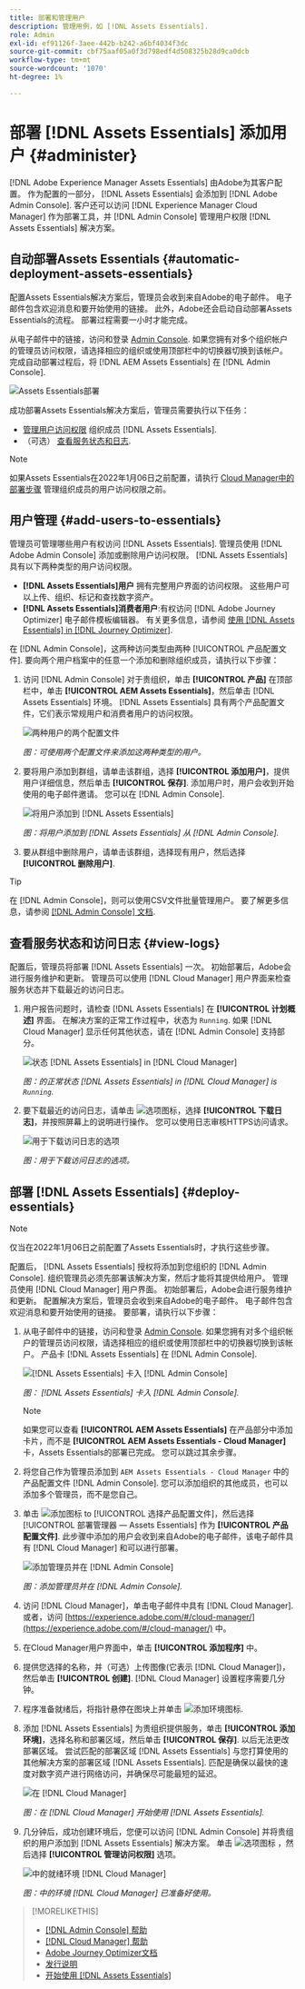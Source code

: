 ```yaml
---
title: 部署和管理用户
description: 管理用例，如 [!DNL Assets Essentials].
role: Admin
exl-id: ef91126f-3aee-442b-b242-a6bf4034f3dc
source-git-commit: cbf75aaf05a0f3d798edf4d508325b28d9ca0dcb
workflow-type: tm+mt
source-wordcount: '1070'
ht-degree: 1%

---
```


# 部署 [!DNL Assets Essentials] 添加用户 {#administer}

[!DNL Adobe Experience Manager Assets Essentials] 由Adobe为其客户配置。 作为配置的一部分， [!DNL Assets Essentials] 会添加到 [!DNL Adobe Admin Console]. 客户还可以访问 [!DNL Experience Manager Cloud Manager] 作为部署工具，并 [!DNL Admin Console] 管理用户权限 [!DNL Assets Essentials] 解决方案。

## 自动部署Assets Essentials {#automatic-deployment-assets-essentials}

配置Assets Essentials解决方案后，管理员会收到来自Adobe的电子邮件。 电子邮件包含欢迎消息和要开始使用的链接。 此外，Adobe还会启动自动部署Assets Essentials的流程。 部署过程需要一小时才能完成。

从电子邮件中的链接，访问和登录 [Admin Console](https://adminconsole.adobe.com). 如果您拥有对多个组织帐户的管理员访问权限，请选择相应的组织或使用顶部栏中的切换器切换到该帐户。 完成自动部署过程后，将 [!DNL AEM Assets Essentials] 在 [!DNL Admin Console].

![Assets Essentials部署](assets/assets-essentials-deployment.png)

成功部署Assets Essentials解决方案后，管理员需要执行以下任务：

* [管理用户访问权限](#add-users-to-essentials) 组织成员 [!DNL Assets Essentials].
* （可选） [查看服务状态和日志](#view-logs).

>[!NOTE]
>
>如果Assets Essentials在2022年1月06日之前配置，请执行 [Cloud Manager中的部署步骤](#deploy-essentials) 管理组织成员的用户访问权限之前。


## 用户管理 {#add-users-to-essentials}

管理员可管理哪些用户有权访问 [!DNL Assets Essentials]. 管理员使用 [!DNL Adobe Admin Console] 添加或删除用户访问权限。 [!DNL Assets Essentials] 具有以下两种类型的用户访问权限。

* **[!DNL Assets Essentials]用户** 拥有完整用户界面的访问权限。 这些用户可以上传、组织、标记和查找数字资产。
* **[!DNL Assets Essentials]消费者用户**:有权访问 [!DNL Adobe Journey Optimizer] 电子邮件模板编辑器。 有关更多信息，请参阅 [使用 [!DNL Assets Essentials] in [!DNL Journey Optimizer]](https://experienceleague.adobe.com/docs/journey-optimizer/using/create-messages/assets-essentials.html).

在 [!DNL Admin Console]，这两种访问类型由两种 [!UICONTROL 产品配置文件]. 要向两个用户档案中的任意一个添加和删除组织成员，请执行以下步骤：

1. 访问 [!DNL Admin Console] 对于贵组织，单击 **[!UICONTROL 产品]** 在顶部栏中，单击 **[!UICONTROL AEM Assets Essentials]**，然后单击 [!DNL Assets Essentials] 环境。 [!DNL Assets Essentials] 具有两个产品配置文件，它们表示常规用户和消费者用户的访问权限。

   ![两种用户的两个配置文件](assets/adminconsole-user-types.png)

   *图：可使用两个配置文件来添加这两种类型的用户。*

1. 要将用户添加到群组，请单击该群组，选择 **[!UICONTROL 添加用户]**，提供用户详细信息，然后单击 **[!UICONTROL 保存]**. 添加用户时，用户会收到开始使用的电子邮件邀请。 您可以在 [!DNL Admin Console].

   ![将用户添加到 [!DNL Assets Essentials]](assets/adminconsole-add-user.png)

   *图：将用户添加到 [!DNL Assets Essentials] 从 [!DNL Admin Console].*

1. 要从群组中删除用户，请单击该群组，选择现有用户，然后选择 **[!UICONTROL 删除用户]**.

>[!TIP]
>
>在 [!DNL Admin Console]，则可以使用CSV文件批量管理用户。 要了解更多信息，请参阅 [[!DNL Admin Console] 文档](https://helpx.adobe.com/enterprise/using/accounts.html).

## 查看服务状态和访问日志 {#view-logs}

配置后，管理员将部署 [!DNL Assets Essentials] 一次。 初始部署后，Adobe会进行服务维护和更新。 管理员可以使用 [!DNL Cloud Manager] 用户界面来检查服务状态并下载最近的访问日志。

1. 用户报告问题时，请检查 [!DNL Assets Essentials] 在 **[!UICONTROL 计划概述]** 界面。 在解决方案的正常工作过程中，状态为 `Running`. 如果 [!DNL Cloud Manager] 显示任何其他状态，请在 [!DNL Admin Console] 支持部分。

   ![状态 [!DNL Assets Essentials] in [!DNL Cloud Manager]](assets/cloudmanager-manage-access-essentials.png)

   *图：的正常状态 [!DNL Assets Essentials] in [!DNL Cloud Manager] is `Running`.*

1. 要下载最近的访问日志，请单击 ![选项图标](assets/do-not-localize/options-ellipses-icon.png)，选择 **[!UICONTROL 下载日志]**，并按照屏幕上的说明进行操作。 您可以使用日志审核HTTPS访问请求。

   ![ 用于下载访问日志的选项](assets/cloudmanager-download-logs.png)

   *图：用于下载访问日志的选项。*

## 部署 [!DNL Assets Essentials] {#deploy-essentials}

>[!NOTE]
>
>仅当在2022年1月06日之前配置了Assets Essentials时，才执行这些步骤。

配置后， [!DNL Assets Essentials] 授权将添加到您组织的 [!DNL Admin Console]. 组织管理员必须先部署该解决方案，然后才能将其提供给用户。 管理员使用 [!DNL Cloud Manager] 用户界面。 初始部署后，Adobe会进行服务维护和更新。 配置解决方案后，管理员会收到来自Adobe的电子邮件。 电子邮件包含欢迎消息和要开始使用的链接。 要部署，请执行以下步骤：

1. 从电子邮件中的链接，访问和登录 [Admin Console](https://adminconsole.adobe.com). 如果您拥有对多个组织帐户的管理员访问权限，请选择相应的组织或使用顶部栏中的切换器切换到该帐户。 产品卡 [!DNL Assets Essentials] 在 [!DNL Admin Console].

   ![[!DNL Assets Essentials] 卡入 [!DNL Admin Console]](assets/essentials-in-admin-console.png)

   *图： [!DNL Assets Essentials] 卡入 [!DNL Admin Console].*

   >[!NOTE]
   >
   >如果您可以查看 **[!UICONTROL AEM Assets Essentials]** 在产品部分中添加卡片，而不是 **[!UICONTROL AEM Assets Essentials - Cloud Manager]** 卡，Assets Essentials的部署已完成。 您可以跳过其余步骤。

1. 将您自己作为管理员添加到 `AEM Assets Essentials - Cloud Manager` 中的产品配置文件 [!DNL Admin Console]. 您可以添加组织的其他成员，也可以添加多个管理员，而不是您自己。

1. 单击 ![添加图标](assets/do-not-localize/add-icon.svg) to [!UICONTROL 选择产品配置文件]，然后选择 [!UICONTROL 部署管理器 — Assets Essentials] 作为 **[!UICONTROL 产品配置文件]**. 此步骤中添加的用户会收到来自Adobe的电子邮件，该电子邮件具有 [!DNL Cloud Manager] 和可以进行部署。

   ![添加管理员并在 [!DNL Admin Console]](assets/adminconsole-user1.png)

   *图：添加管理员并在 [!DNL Admin Console].*

1. 访问 [!DNL Cloud Manager]，单击电子邮件中具有 [!DNL Cloud Manager]. 或者，访问 [https://experience.adobe.com/#/cloud-manager/](https://experience.adobe.com/#/cloud-manager/) 中。

1. 在Cloud Manager用户界面中，单击 **[!UICONTROL 添加程序]** 中。

1. 提供您选择的名称，并（可选）上传图像(它表示 [!DNL Cloud Manager])，然后单击 **[!UICONTROL 创建]**. [!DNL Cloud Manager] 设置程序需要几分钟。

1. 程序准备就绪后，将指针悬停在图块上并单击 ![添加环境图标](assets/do-not-localize/add-environment-icon.png).

1. 添加 [!DNL Assets Essentials] 为贵组织提供服务，单击 **[!UICONTROL 添加环境]**，选择名称和部署区域，然后单击 **[!UICONTROL 保存]**. 以后无法更改部署区域。 尝试匹配的部署区域 [!DNL Assets Essentials] 与您打算使用的其他解决方案的部署区域 [!DNL Assets Essentials]. 匹配是确保以最快的速度对数字资产进行网络访问，并确保尽可能最短的延迟。

   ![在 [!DNL Cloud Manager]](assets/cloudmanager-add-environment-for-essentials.png)

   *图：在 [!DNL Cloud Manager] 开始使用 [!DNL Assets Essentials].*

1. 几分钟后，成功创建环境后，您便可以访问 [!DNL Admin Console] 并将贵组织的用户添加到 [!DNL Assets Essentials] 解决方案。 单击 ![选项图标](assets/do-not-localize/options-ellipses-icon.png) ，然后选择 **[!UICONTROL 管理访问权限]** 选项。

   ![中的就绪环境 [!DNL Cloud Manager]](assets/cloudmanager-manage-access-essentials.png)

   *图：中的环境 [!DNL Cloud Manager] 已准备好使用。*

>[!MORELIKETHIS]
>
>* [[!DNL Admin Console] 帮助](https://helpx.adobe.com/enterprise/using/admin-console.html)
>* [[!DNL Cloud Manager] 帮助](https://experienceleague.adobe.com/docs/experience-manager-cloud-manager/using/introduction-to-cloud-manager.html?lang=zh-Hans)
>* [Adobe Journey Optimizer文档](https://experienceleague.adobe.com/docs/journey-optimizer/using/ajo-home.html)
>* [发行说明](release-notes.md)
>* [开始使用 [!DNL Assets Essentials]](get-started.md)

